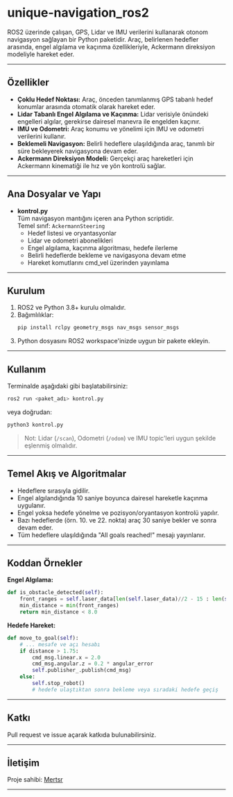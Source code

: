 # unique-navigation_ros2

ROS2 üzerinde çalışan, GPS, Lidar ve IMU verilerini kullanarak otonom navigasyon sağlayan bir Python paketidir. Araç, belirlenen hedefler arasında, engel algılama ve kaçınma özellikleriyle, Ackermann direksiyon modeliyle hareket eder.

---

## Özellikler

- **Çoklu Hedef Noktası:** Araç, önceden tanımlanmış GPS tabanlı hedef konumlar arasında otomatik olarak hareket eder.
- **Lidar Tabanlı Engel Algılama ve Kaçınma:** Lidar verisiyle önündeki engelleri algılar, gerekirse dairesel manevra ile engelden kaçınır.
- **IMU ve Odometri:** Araç konumu ve yönelimi için IMU ve odometri verilerini kullanır.
- **Beklemeli Navigasyon:** Belirli hedeflere ulaşıldığında araç, tanımlı bir süre bekleyerek navigasyona devam eder.
- **Ackermann Direksiyon Modeli:** Gerçekçi araç hareketleri için Ackermann kinematiği ile hız ve yön kontrolü sağlar.

---

## Ana Dosyalar ve Yapı

- **kontrol.py**  
  Tüm navigasyon mantığını içeren ana Python scriptidir.  
  Temel sınıf: `AckermannSteering`
  - Hedef listesi ve oryantasyonlar
  - Lidar ve odometri abonelikleri
  - Engel algılama, kaçınma algoritması, hedefe ilerleme
  - Belirli hedeflerde bekleme ve navigasyona devam etme
  - Hareket komutlarını cmd_vel üzerinden yayınlama

---

## Kurulum

1. ROS2 ve Python 3.8+ kurulu olmalıdır.
2. Bağımlılıklar:
    ```bash
    pip install rclpy geometry_msgs nav_msgs sensor_msgs
    ```
3. Python dosyasını ROS2 workspace'inizde uygun bir pakete ekleyin.

---

## Kullanım

Terminalde aşağıdaki gibi başlatabilirsiniz:
```bash
ros2 run <paket_adı> kontrol.py
```
veya doğrudan:
```bash
python3 kontrol.py
```

> Not: Lidar (`/scan`), Odometri (`/odom`) ve IMU topic'leri uygun şekilde eşlenmiş olmalıdır.

---

## Temel Akış ve Algoritmalar

- Hedeflere sırasıyla gidilir.
- Engel algılandığında 10 saniye boyunca dairesel hareketle kaçınma uygulanır.
- Engel yoksa hedefe yönelme ve pozisyon/oryantasyon kontrolü yapılır.
- Bazı hedeflerde (örn. 10. ve 22. nokta) araç 30 saniye bekler ve sonra devam eder.
- Tüm hedeflere ulaşıldığında "All goals reached!" mesajı yayınlanır.

---

## Koddan Örnekler

**Engel Algılama:**
```python
def is_obstacle_detected(self):
    front_ranges = self.laser_data[len(self.laser_data)//2 - 15 : len(self.laser_data)//2 + 15]
    min_distance = min(front_ranges)
    return min_distance < 8.0
```

**Hedefe Hareket:**
```python
def move_to_goal(self):
    # ... mesafe ve açı hesabı
    if distance > 1.75:
        cmd_msg.linear.x = 2.0
        cmd_msg.angular.z = 0.2 * angular_error
        self.publisher_.publish(cmd_msg)
    else:
        self.stop_robot()
        # hedefe ulaştıktan sonra bekleme veya sıradaki hedefe geçiş
```

---

## Katkı

Pull request ve issue açarak katkıda bulunabilirsiniz.

---

## İletişim

Proje sahibi: [Mertsr](https://github.com/Mertsr)

---
